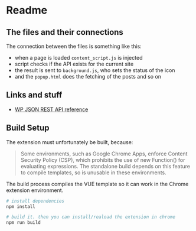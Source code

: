 # Readme

## The files and their connections

The connection between the files is something like this:

- when a page is loaded `content_script.js` is injected
- script checks if the API exists for the current site
- the result is sent to `background.js`, who sets the status of the icon
- and the `popup.html` does the fetching of the posts and so on

## Links and stuff

- [WP JSON REST API reference](https://developer.wordpress.org/rest-api/reference/)

## Build Setup

The extension must unfortunately be built, because:

> Some environments, such as Google Chrome Apps, enforce Content Security Policy (CSP), which prohibits the use of new Function() for evaluating expressions. The standalone build depends on this feature to compile templates, so is unusable in these environments.

The build process compiles the VUE template so it can work in the Chrome extension environment.

``` bash
# install dependencies
npm install

# build it. then you can install/reaload the extension in chrome
npm run build
